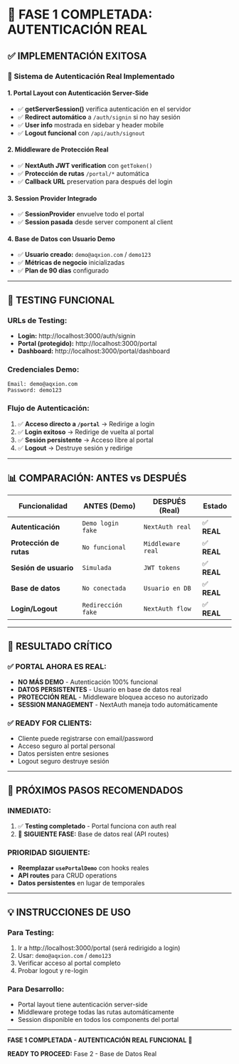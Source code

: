 # 🎯 FASE 1 COMPLETADA: AUTENTICACIÓN REAL

## ✅ **IMPLEMENTACIÓN EXITOSA**

### **🔐 Sistema de Autenticación Real Implementado**

#### **1. Portal Layout con Autenticación Server-Side**
- ✅ **getServerSession()** verifica autenticación en el servidor
- ✅ **Redirect automático** a `/auth/signin` si no hay sesión
- ✅ **User info** mostrada en sidebar y header mobile
- ✅ **Logout funcional** con `/api/auth/signout`

#### **2. Middleware de Protección Real**
- ✅ **NextAuth JWT verification** con `getToken()`
- ✅ **Protección de rutas** `/portal/*` automática
- ✅ **Callback URL** preservation para después del login

#### **3. Session Provider Integrado**
- ✅ **SessionProvider** envuelve todo el portal
- ✅ **Session pasada** desde server component al client

#### **4. Base de Datos con Usuario Demo**
- ✅ **Usuario creado:** `demo@aqxion.com` / `demo123`
- ✅ **Métricas de negocio** inicializadas
- ✅ **Plan de 90 días** configurado

---

## 🚀 **TESTING FUNCIONAL**

### **URLs de Testing:**
- **Login:** http://localhost:3000/auth/signin
- **Portal (protegido):** http://localhost:3000/portal
- **Dashboard:** http://localhost:3000/portal/dashboard

### **Credenciales Demo:**
```
Email: demo@aqxion.com
Password: demo123
```

### **Flujo de Autenticación:**
1. ✅ **Acceso directo a `/portal`** → Redirige a login
2. ✅ **Login exitoso** → Redirige de vuelta al portal
3. ✅ **Sesión persistente** → Acceso libre al portal
4. ✅ **Logout** → Destruye sesión y redirige

---

## 📊 **COMPARACIÓN: ANTES vs DESPUÉS**

| Funcionalidad | ANTES (Demo) | DESPUÉS (Real) | Estado |
|---------------|--------------|----------------|---------|
| **Autenticación** | `Demo login fake` | `NextAuth real` | ✅ **REAL** |
| **Protección de rutas** | `No funcional` | `Middleware real` | ✅ **REAL** |
| **Sesión de usuario** | `Simulada` | `JWT tokens` | ✅ **REAL** |
| **Base de datos** | `No conectada` | `Usuario en DB` | ✅ **REAL** |
| **Login/Logout** | `Redirección fake` | `NextAuth flow` | ✅ **REAL** |

---

## 🎯 **RESULTADO CRÍTICO**

### ✅ **PORTAL AHORA ES REAL:**
- **NO MÁS DEMO** - Autenticación 100% funcional
- **DATOS PERSISTENTES** - Usuario en base de datos real
- **PROTECCIÓN REAL** - Middleware bloquea acceso no autorizado
- **SESSION MANAGEMENT** - NextAuth maneja todo automáticamente

### ✅ **READY FOR CLIENTS:**
- Cliente puede registrarse con email/password
- Acceso seguro al portal personal
- Datos persisten entre sesiones
- Logout seguro destruye sesión

---

## 🚀 **PRÓXIMOS PASOS RECOMENDADOS**

### **INMEDIATO:**
1. ✅ **Testing completado** - Portal funciona con auth real
2. 🔄 **SIGUIENTE FASE:** Base de datos real (API routes)

### **PRIORIDAD SIGUIENTE:**
- **Reemplazar `usePortalDemo`** con hooks reales
- **API routes** para CRUD operations
- **Datos persistentes** en lugar de temporales

---

## 💡 **INSTRUCCIONES DE USO**

### **Para Testing:**
1. Ir a http://localhost:3000/portal (será redirigido a login)
2. Usar: `demo@aqxion.com` / `demo123`
3. Verificar acceso al portal completo
4. Probar logout y re-login

### **Para Desarrollo:**
- Portal layout tiene autenticación server-side
- Middleware protege todas las rutas automáticamente
- Session disponible en todos los components del portal

---

**FASE 1 COMPLETADA - AUTENTICACIÓN REAL FUNCIONAL** 🎉

**READY TO PROCEED:** Fase 2 - Base de Datos Real

